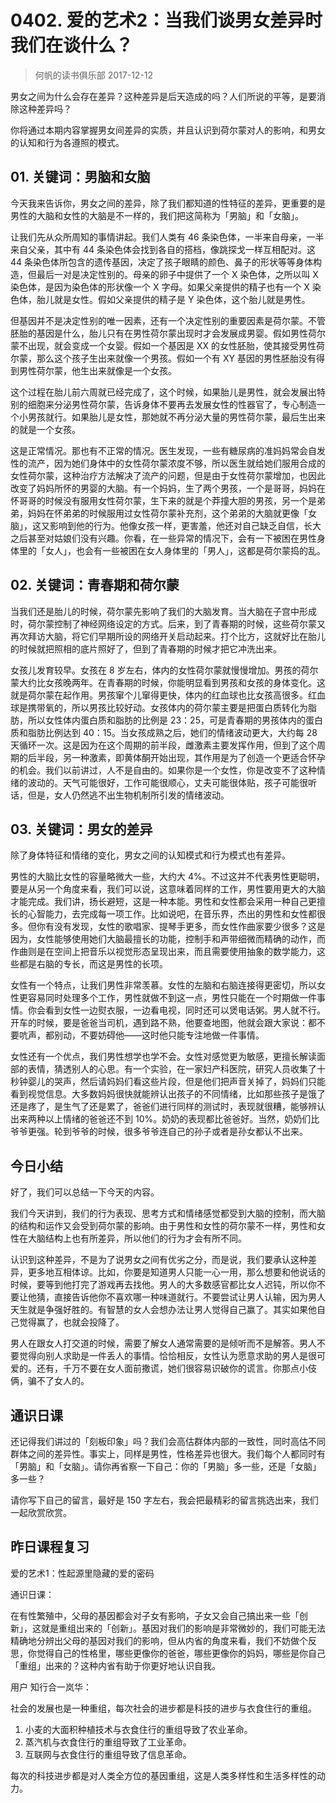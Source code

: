 # 0402. 爱的艺术2：当我们谈男女差异时我们在谈什么？
> 何帆的读书俱乐部
2017-12-12

男女之间为什么会存在差异？这种差异是后天造成的吗？人们所说的平等，是要消除这种差异吗？

你将通过本期内容掌握男女间差异的实质，并且认识到荷尔蒙对人的影响，和男女的认知和行为各遵照的模式。

## 01. 关键词：男脑和女脑

今天我来告诉你，男女之间的差异，除了我们都知道的性特征的差异，更重要的是男性的大脑和女性的大脑是不一样的，我们把这简称为「男脑」和「女脑」。

让我们先从众所周知的事情讲起。我们人类有 46 条染色体，一半来自母亲，一半来自父亲，其中有 44 条染色体会找到各自的搭档，像跳探戈一样互相配对。这 44 条染色体所包含的遗传基因，决定了孩子眼睛的颜色、鼻子的形状等等身体构造，但最后一对是决定性别的。母亲的卵子中提供了一个 X 染色体，之所以叫 X 染色体，是因为染色体的形状像一个 X 字母。如果父亲提供的精子也有一个 X 染色体，胎儿就是女性。假如父亲提供的精子是 Y 染色体，这个胎儿就是男性。

但基因并不是决定性别的唯一因素，还有一个决定性别的重要因素是荷尔蒙。不管胚胎的基因是什么，胎儿只有在男性荷尔蒙出现时才会发展成男婴。假如男性荷尔蒙不出现，就会变成一个女婴。假如一个基因是 XX 的女性胚胎，使其接受男性荷尔蒙，那么这个孩子生出来就像一个男孩。假如一个有 XY 基因的男性胚胎没有得到男性荷尔蒙，他生出来就像是一个女孩。

这个过程在胎儿前六周就已经完成了，这个时候，如果胎儿是男性，就会发展出特别的细胞来分泌男性荷尔蒙，告诉身体不要再去发展女性的性器官了，专心制造一个小男孩就行。如果胎儿是女性，那她就不再分泌大量的男性荷尔蒙，最后生出来的就是一个女孩。

这是正常情况。那也有不正常的情况。医生发现，一些有糖尿病的准妈妈常会自发性的流产，因为她们身体中的女性荷尔蒙浓度不够，所以医生就给她们服用合成的女性荷尔蒙，这种治疗方法解决了流产的问题，但是由于女性荷尔蒙增加，也因此改变了妈妈所怀的男婴的大脑。有一个妈妈，生了两个男孩，一个是哥哥，妈妈在怀哥哥的时候没有服用女性荷尔蒙，生下来的就是个莽撞大胆的男孩，另一个是弟弟，妈妈在怀弟弟的时候服用过女性荷尔蒙补充剂，这个弟弟的大脑就更像「女脑」，这又影响到他的行为。他像女孩一样，更害羞，他还对自己缺乏自信，长大之后甚至对姑娘们没有兴趣。你看，在一些异常的情况下，会有一下被困在男性身体里的「女人」，也会有一些被困在女人身体里的「男人」，这都是荷尔蒙捣的乱。

## 02. 关键词：青春期和荷尔蒙

当我们还是胎儿的时候，荷尔蒙先影响了我们的大脑发育。当大脑在子宫中形成时，荷尔蒙控制了神经网络设定的方式。后来，到了青春期的时候，这些荷尔蒙又再次拜访大脑，将它们早期所设的网络开关启动起来。打个比方，这就好比在胎儿的时候就把照相的底片照好了，但到了青春期的时候才把它冲洗出来。

女孩儿发育较早。女孩在 8 岁左右，体内的女性荷尔蒙就慢慢增加。男孩的荷尔蒙大约比女孩晚两年。在青春期的时候，你能明显看到男孩和女孩的身体变化。这就是荷尔蒙在起作用。男孩窜个儿窜得更快，体内的红血球也比女孩高很多。红血球是携带氧的，所以男孩比较好动。女孩体内的荷尔蒙主要是把蛋白质转化为脂肪，所以女性体内蛋白质和脂肪的比例是 23：25，可是青春期的男孩体内的蛋白质和脂肪比例达到 40：15。当女孩成熟之后，她们的情绪波动更大，大约每 28 天循环一次。这是因为在这个周期的前半段，雌激素主要发挥作用，但到了这个周期的后半段，另一种激素，即黄体酮开始出现，其作用是为了创造一个更适合怀孕的机会。我们以前讲过，人不是自由的。如果你是一个女性，你是改变不了这种情绪的波动的。天气可能很好，工作可能很顺心，丈夫可能很体贴，孩子可能很听话，但是，女人仍然逃不出生物机制所引发的情绪波动。

## 03. 关键词：男女的差异

除了身体特征和情绪的变化，男女之间的认知模式和行为模式也有差异。

男性的大脑比女性的容量略微大一些，大约大 4%。不过这并不代表男性更聪明，要是从另一个角度来看，我们可以说，这意味着同样的工作，男性要用更大的大脑才能完成。我们讲，扬长避短，这是一种本能。男性和女性都会采用一种自己更擅长的心智能力，去完成每一项工作。比如说吧，在音乐界，杰出的男性和女性都很多。但你有没有发现，女性的歌唱家、提琴手更多，而女性作曲家要少很多？这是因为，女性能够使用她们大脑最擅长的功能，控制手和声带细微而精确的动作，而作曲则是在空间上把音乐以视觉形态呈现出来，而且需要使用抽象的数学能力，这些都是右脑的专长，而这是男性的长项。

女性有一个特点，让我们男性非常羡慕。女性的左脑和右脑连接得更密切，所以女性更容易同时处理多个工作，男性就做不到这一点，男性只能在一个时期做一件事情。你会看到女性一边熨衣服，一边看电视，同时还可以煲电话粥。男人就不行。开车的时候，要是爸爸当司机，遇到路不熟，他要查地图，他就会跟大家说：都不要吭声，都别动，不要妨碍他——这时他只能专注地做一件事情。

女性还有一个优点，我们男性想学也学不会。女性对感觉更为敏感，更擅长解读面部的表情，猜透别人的心思。有一个实验，在一家妇产科医院，研究人员收集了十秒钟婴儿的哭声，然后请妈妈们看这些片段，但是他们把声音关掉了，妈妈们只能看到视觉信息。大多数妈妈很快就能辨认出孩子的不同情绪，比如那些孩子是饿了还是疼了，是生气了还是累了，爸爸们进行同样的测试时，表现就很糟，能够辨认出来两种以上情绪的爸爸还不到 10%。奶奶的表现都比爸爸好。当然，奶奶们比爷爷更强。轮到爷爷的时候，很多爷爷连自己的孙子或者是孙女都认不出来。

## 今日小结

好了，我们可以总结一下今天的内容。

我们今天讲到，我们的行为表现、思考方式和情绪感觉都受到大脑的控制，而大脑的结构和运作又会受到荷尔蒙的影响。由于男性和女性的荷尔蒙不一样，男性和女性在大脑结构上也有所差异，所以他们的行为才会有所不同。

认识到这种差异，不是为了说男女之间有优劣之分，而是说，我们要承认这种差异，更多地互相体谅。比如，你要是知道男人只能一心一用，那么想要和他说话的时候，要等到他打完了游戏再去找他。男人的大多数感官都比女人迟钝，所以你不要让他猜，直接告诉他你不喜欢哪一种味道就行。不要尝试让男人认输，因为男人天生就是争强好胜的。有智慧的女人会想办法让男人觉得自己赢了。其实如果他自己觉得赢了，也就会投降了。

男人在跟女人打交道的时候，需要了解女人通常需要的是倾听而不是解答。男人不要觉得向别人求助是一件丢人的事情。恰恰相反，女性认为愿意求助的男人是很可爱的。还有，千万不要在女人面前撒谎，她们很容易识破你的谎言。你那点小伎俩，骗不了女人的。

## 通识日课

还记得我们讲过的「刻板印象」吗？我们会高估群体内部的一致性，同时高估不同群体之间的差异性。事实上，同样是男性，性格差异也很大。我们每个人都同时有「男脑」和「女脑」。请你再省察一下自己：你的「男脑」多一些，还是「女脑」多一些？

请你写下自己的留言，最好是 150 字左右，我会把最精彩的留言挑选出来，我们一起欣赏欣赏。

## 昨日课程复习

爱的艺术1：性起源里隐藏的爱的密码

通识日课：

在有性繁殖中，父母的基因都会对子女有影响，子女又会自己搞出来一些「创新」，这就是重组出来的「创新」。基因对我们的影响是非常微妙的，我们可能无法精确地分辨出父母的基因对我们的影响，但从内省的角度来看，我们不妨做个反思，你觉得自己的性格里，哪些更像你的爸爸，哪些更像你的妈妈，哪些是你自己「重组」出来的？这种内省有助于你更好地认识自我。

用户 知行合一岚华：

社会的发展也是一种重组，每次社会的进步都是科技的进步与衣食住行的重组。

1. 小麦的大面积种植技术与衣食住行的重组导致了农业革命。
2. 蒸汽机与衣食住行的重组导致了工业革命。
3. 互联网与衣食住行的重组导致了信息革命。

每次的科技进步都是对人类全方位的基因重组，这是人类多样性和生活多样性的动力。

